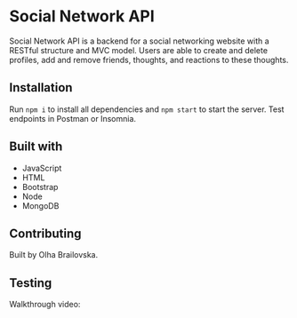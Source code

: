 # Social Network API

Social Network API is a backend for a social networking website with a RESTful structure and MVC model. Users are able to create and delete profiles, add and remove friends, thoughts, and reactions to these thoughts.

## Installation

Run ```npm i``` to install all dependencies and ```npm start``` to start the server. Test endpoints in Postman or Insomnia. 

## Built with 
- JavaScript
- HTML
- Bootstrap
- Node
- MongoDB

## Contributing
Built by Olha Brailovska.

## Testing

Walkthrough video: